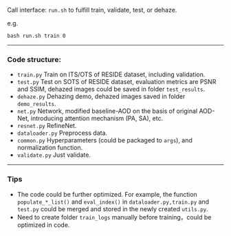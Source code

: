 Call interface: `run.sh` to fulfill train, validate, test, or dehaze.

e.g.

	bash run.sh train 0

---
### Code structure:
- `train.py` Train on ITS/OTS of RESIDE dataset, including validation.  
- `test.py` Test on SOTS of RESIDE dataset, evaluation metrics are PSNR and SSIM, dehazed images could be saved in folder `test_results`.
- `dehaze.py`  Dehazing demo, dehazed images saved in folder `demo_results`.
- `net.py` Network, modified baseline-AOD on the basis of original AOD-Net, introducing attention mechanism (PA, SA), etc. 
- `resnet.py` RefineNet.
- `dataloader.py` Preprocess data.
- `common.py` Hyperparameters (could be packaged to `args`), and normalization function. 
- `validate.py` Just validate.

---
### Tips
- The code could be further optimized. For example, the function `populate_*_list()` and `eval_index()` in `dataloader.py,train.py` and `test.py` could be merged and stored in the newly created `utils.py`. 
- Need to create folder `train_logs`  manually before training，could be optimized in code.
